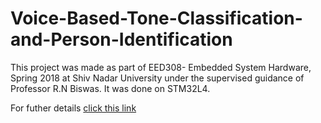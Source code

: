 # Voice-Based-Tone-Classification-and-Person-Identification

This project was made as part of EED308- Embedded System Hardware, Spring 2018 at Shiv Nadar University under the supervised guidance of Professor R.N Biswas. It was done on STM32L4.

For futher details [click this link](https://kshitijsrivastava.github.io/Voice-Based-Tone-Classification-and-Person-Identification/)



